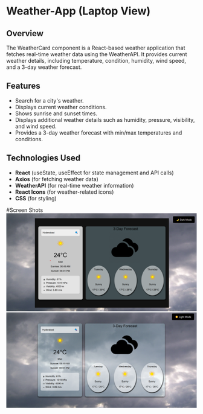 # Weather-App (Laptop View)

## Overview

The WeatherCard component is a React-based weather application that fetches real-time weather data using the WeatherAPI. It provides current weather details, including temperature, condition, humidity, wind speed, and a 3-day weather forecast.

## Features

- Search for a city's weather.
- Displays current weather conditions.
- Shows sunrise and sunset times.
- Displays additional weather details such as humidity, pressure, visibility, and wind speed.
- Provides a 3-day weather forecast with min/max temperatures and conditions.

## Technologies Used

- **React** (useState, useEffect for state management and API calls)
- **Axios** (for fetching weather data)
- **WeatherAPI** (for real-time weather information)
- **React Icons** (for weather-related icons)
- **CSS** (for styling)

#Screen Shots
![Dark View](weather/cloud1.png)
![Light View](weather/cloud2.png)




